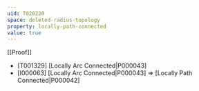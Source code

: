 ```yaml
---
uid: T020220
space: deleted-radius-topology
property: locally-path-connected
value: true
---
```

[[Proof]]

* [T001329] [Locally Arc Connected|P000043]
* [I000063] [Locally Arc Connected|P000043] => [Locally Path Connected|P000042]

